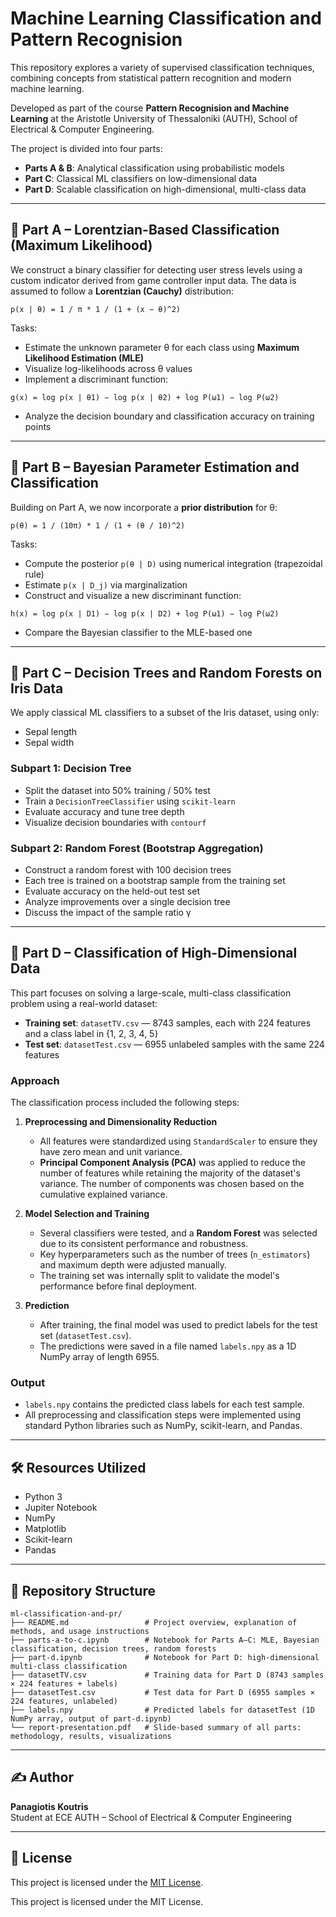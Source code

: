 # Machine Learning Classification and Pattern Recognision

This repository explores a variety of supervised classification techniques, combining concepts from statistical pattern recognition and modern machine learning.

Developed as part of the course **Pattern Recognision and Machine Learning** at the Aristotle University of Thessaloniki (AUTH), School of Electrical & Computer Engineering.

The project is divided into four parts:
- **Parts A & B**: Analytical classification using probabilistic models
- **Part C**: Classical ML classifiers on low-dimensional data
- **Part D**: Scalable classification on high-dimensional, multi-class data

---

## 🧩 Part A – Lorentzian-Based Classification (Maximum Likelihood)

We construct a binary classifier for detecting user stress levels using a custom indicator derived from game controller input data. The data is assumed to follow a **Lorentzian (Cauchy)** distribution:

``p(x | θ) = 1 / π * 1 / (1 + (x − θ)^2)``

Tasks:
- Estimate the unknown parameter θ for each class using **Maximum Likelihood Estimation (MLE)**
- Visualize log-likelihoods across θ values
- Implement a discriminant function:

``g(x) = log p(x | θ1) − log p(x | θ2) + log P(ω1) − log P(ω2)``


- Analyze the decision boundary and classification accuracy on training points

---

## 🧩 Part B – Bayesian Parameter Estimation and Classification

Building on Part A, we now incorporate a **prior distribution** for θ:

``p(θ) = 1 / (10π) * 1 / (1 + (θ / 10)^2)``

Tasks:
- Compute the posterior `p(θ | D)` using numerical integration (trapezoidal rule)
- Estimate `p(x | D_j)` via marginalization
- Construct and visualize a new discriminant function:

``h(x) = log p(x | D1) − log p(x | D2) + log P(ω1) − log P(ω2)``


- Compare the Bayesian classifier to the MLE-based one

---

## 🧩 Part C – Decision Trees and Random Forests on Iris Data

We apply classical ML classifiers to a subset of the Iris dataset, using only:
- Sepal length
- Sepal width

### Subpart 1: Decision Tree
- Split the dataset into 50% training / 50% test
- Train a `DecisionTreeClassifier` using `scikit-learn`
- Evaluate accuracy and tune tree depth
- Visualize decision boundaries with `contourf`

### Subpart 2: Random Forest (Bootstrap Aggregation)
- Construct a random forest with 100 decision trees
- Each tree is trained on a bootstrap sample from the training set
- Evaluate accuracy on the held-out test set
- Analyze improvements over a single decision tree
- Discuss the impact of the sample ratio γ

---

## 🧩 Part D – Classification of High-Dimensional Data

This part focuses on solving a large-scale, multi-class classification problem using a real-world dataset:

- **Training set**: `datasetTV.csv` — 8743 samples, each with 224 features and a class label in {1, 2, 3, 4, 5}
- **Test set**: `datasetTest.csv` — 6955 unlabeled samples with the same 224 features

### Approach

The classification process included the following steps:

1. **Preprocessing and Dimensionality Reduction**
   - All features were standardized using `StandardScaler` to ensure they have zero mean and unit variance.
   - **Principal Component Analysis (PCA)** was applied to reduce the number of features while retaining the majority of the dataset's variance. The number of components was chosen based on the cumulative explained variance.

2. **Model Selection and Training**
   - Several classifiers were tested, and a **Random Forest** was selected due to its consistent performance and robustness.
   - Key hyperparameters such as the number of trees (`n_estimators`) and maximum depth were adjusted manually.
   - The training set was internally split to validate the model's performance before final deployment.

3. **Prediction**
   - After training, the final model was used to predict labels for the test set (`datasetTest.csv`).
   - The predictions were saved in a file named `labels.npy` as a 1D NumPy array of length 6955.

### Output

- `labels.npy` contains the predicted class labels for each test sample.
- All preprocessing and classification steps were implemented using standard Python libraries such as NumPy, scikit-learn, and Pandas.


---

## 🛠️ Resources Utilized

- Python 3
- Jupiter Notebook
- NumPy
- Matplotlib
- Scikit-learn
- Pandas

---

## 📁 Repository Structure

```
ml-classification-and-pr/
├── README.md                 # Project overview, explanation of methods, and usage instructions
├── parts-a-to-c.ipynb        # Notebook for Parts A–C: MLE, Bayesian classification, decision trees, random forests
├── part-d.ipynb              # Notebook for Part D: high-dimensional multi-class classification
├── datasetTV.csv             # Training data for Part D (8743 samples × 224 features + labels)
├── datasetTest.csv           # Test data for Part D (6955 samples × 224 features, unlabeled)
├── labels.npy                # Predicted labels for datasetTest (1D NumPy array, output of part-d.ipynb)
└── report-presentation.pdf   # Slide-based summary of all parts: methodology, results, visualizations
```

---

## ✍️ Author

**Panagiotis Koutris**  
Student at ECE AUTH – School of Electrical & Computer Engineering

---

## 📄 License

This project is licensed under the [MIT License](https://opensource.org/licenses/MIT).

This project is licensed under the MIT License.




